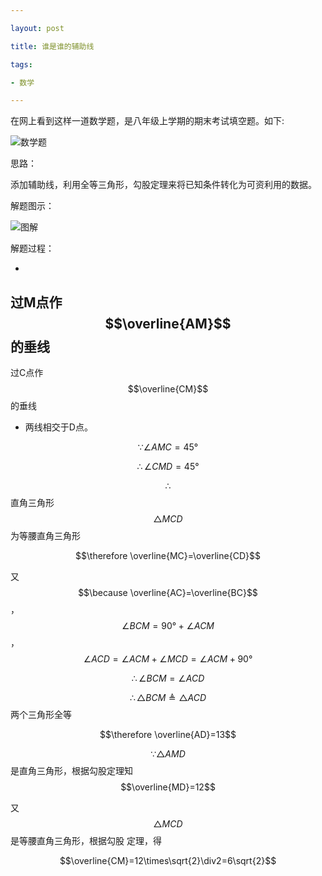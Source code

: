 ```yaml
---

layout: post

title: 谁是谁的辅助线

tags:

- 数学

---
```


在网上看到这样一道数学题，是八年级上学期的期末考试填空题。如下:

![数学题]({{"/media/pic201901181.jpg"|absolute_url}})

思路：

添加辅助线，利用全等三角形，勾股定理来将已知条件转化为可资利用的数据。

解题图示：

![图解]({{"/media/pic201901182.jpg"|absolute_url}})

解题过程：

- 
过M点作$$\overline{AM}$$的垂线
- 
过C点作$$\overline{CM}$$的垂线
- 两线相交于D点。

$$\because \angle AMC=45°$$

$$\therefore \angle CMD=45°$$


$$\therefore$$直角三角形$$\triangle 
MCD$$为等腰直角三角形

$$\therefore 
\overline{MC}=\overline{CD}$$

又$$\because 
\overline{AC}=\overline{BC}$$，$$\angle 
BCM=90°+\angle 
ACM$$，$$\angle 
ACD=\angle 
ACM+\angle MCD=\angle 
ACM+90°$$

$$\therefore \angle 
BCM=\angle ACD$$

$$\therefore 
\triangle BCM\triangleq 
\triangle ACD$$ 
两个三角形全等

$$\therefore 
\overline{AD}=13$$

$$\because 
\triangle 
AMD$$是直角三角形，根据勾股定理知
$$\overline{MD}=12$$

又$$\triangle 
MCD$$是等腰直角三角形，根据勾股
定理，得

$$\overline{CM}=12\times\sqrt{2}\div2=6\sqrt{2}$$






